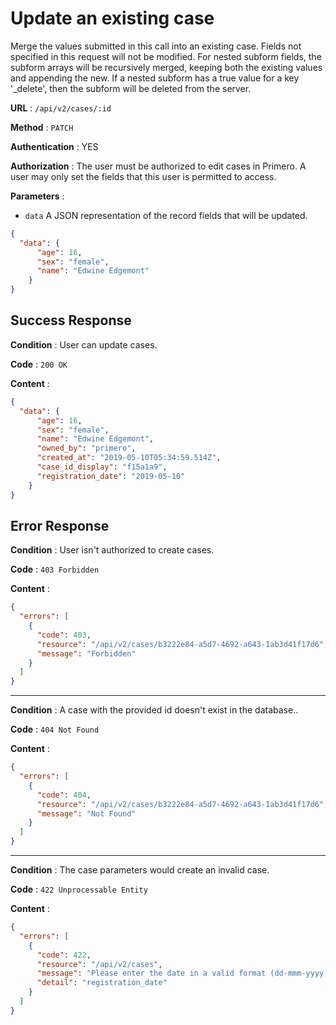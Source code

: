 # Update an existing case

Merge the values submitted in this call into an existing case. Fields not specified in this request will not be modified. 
For nested subform fields, the subform arrays will be recursively merged, keeping both the existing values and appending the new.
If a nested subform has a true value for a key '_delete', then the subform will be deleted from the server.    

**URL** : `/api/v2/cases/:id`

**Method** : `PATCH`

**Authentication** : YES

**Authorization** : The user must be authorized to edit cases in Primero.
A user may only set the fields that this user is permitted to access. 

**Parameters** : 

* `data` A JSON representation of the record fields that will be updated.
```json
{
  "data": {
      "age": 16,
      "sex": "female",
      "name": "Edwine Edgemont"
    }
}
```

## Success Response

**Condition** : User can update cases.   

**Code** : `200 OK`

**Content** :

```json
{
  "data": {
      "age": 16,
      "sex": "female",
      "name": "Edwine Edgemont",
      "owned_by": "primero",
      "created_at": "2019-05-10T05:34:59.514Z",
      "case_id_display": "f15a1a9",
      "registration_date": "2019-05-10"
    }
}
```

## Error Response

**Condition** : User isn't authorized to create cases. 

**Code** : `403 Forbidden`

**Content** :

```json
{
  "errors": [
    {
      "code": 403,
      "resource": "/api/v2/cases/b3222e84-a5d7-4692-a643-1ab3d41f17d6",
      "message": "Forbidden"
    }
  ]
}
```

---

**Condition** : A case with the provided id doesn't exist in the database.. 

**Code** : `404 Not Found`

**Content** :

```json
{
  "errors": [
    {
      "code": 404,
      "resource": "/api/v2/cases/b3222e84-a5d7-4692-a643-1ab3d41f17d6",
      "message": "Not Found"
    }
  ]
}
```

---

**Condition** : The case parameters would create an invalid case.

**Code** : `422 Unprocessable Entity`

**Content** :

```json
{
  "errors": [
    {
      "code": 422,
      "resource": "/api/v2/cases",
      "message": "Please enter the date in a valid format (dd-mmm-yyyy)",
      "detail": "registration_date"
    }
  ]
}
```